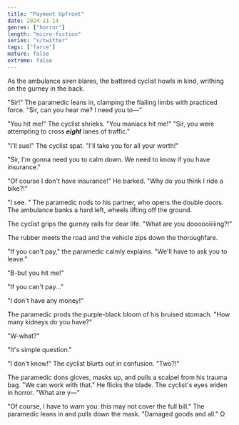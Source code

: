 ```yaml
---
title: "Payment Upfront"
date: 2024-11-14
genres: ["horror"]
length: "micro-fiction"
series: "x/twitter"
tags: ["farce"]
mature: false
extreme: false
---
```

As the ambulance siren blares, the battered cyclist howls in kind, writhing on the gurney in the back.

"Sir!" The paramedic leans in, clamping the flailing limbs with practiced force. "Sir, can you hear me? I need you to—"

"You hit me!" The cyclist shrieks. "You maniacs hit me!"
"Sir, you were attempting to cross 𝒆𝒊𝒈𝒉𝒕 lanes of traffic."

"I'll sue!" The cyclist spat. "I'll take you for all your worth!"

"Sir, I'm gonna need you to calm down. We need to know if you have insurance."

"Of course I don't have insurance!" He barked. "Why do you think I ride a bike?!"

"I see. " The paramedic nods to his partner, who opens the double doors. The ambulance banks a hard left, wheels lifting off the ground.

The cyclist grips the gurney rails for dear life. "What are you doooooiiiiing?!"

The rubber meets the road and the vehicle zips down the thoroughfare.

"If you can't pay," the paramedic calmly explains. "We'll have to ask you to leave."

"B-but you hit me!"

"If you can't pay..."

"I don't have any money!"

The paramedic prods the purple-black bloom of his bruised stomach. "How many kidneys do you have?"

"W-what?"

"It's simple question."

"I don't know!" The cyclist blurts out in confusion. "Two?!"

The paramedic dons gloves, masks up, and pulls a scalpel from his trauma bag. "We can work with that." He flicks the blade.
The cyclist's eyes widen in horror. "What are y—"

"Of course, I have to warn you: this may not cover the full bill." The paramedic leans in and pulls down the mask. "Damaged goods and all." Ω
